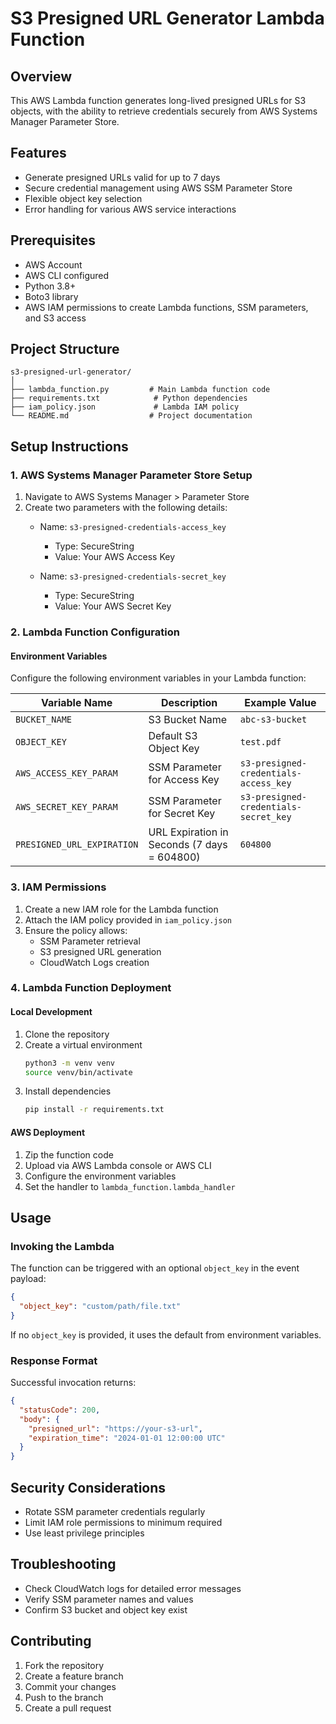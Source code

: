 # S3 Presigned URL Generator Lambda Function

## Overview

This AWS Lambda function generates long-lived presigned URLs for S3 objects, with the ability to retrieve credentials securely from AWS Systems Manager Parameter Store.

## Features

- Generate presigned URLs valid for up to 7 days
- Secure credential management using AWS SSM Parameter Store
- Flexible object key selection
- Error handling for various AWS service interactions

## Prerequisites

- AWS Account
- AWS CLI configured
- Python 3.8+
- Boto3 library
- AWS IAM permissions to create Lambda functions, SSM parameters, and S3 access

## Project Structure

```
s3-presigned-url-generator/
│
├── lambda_function.py         # Main Lambda function code
├── requirements.txt            # Python dependencies
├── iam_policy.json             # Lambda IAM policy
└── README.md                  # Project documentation
```

## Setup Instructions

### 1. AWS Systems Manager Parameter Store Setup

1. Navigate to AWS Systems Manager > Parameter Store
2. Create two parameters with the following details:
   - Name: `s3-presigned-credentials-access_key`
     - Type: SecureString
     - Value: Your AWS Access Key
   
   - Name: `s3-presigned-credentials-secret_key`
     - Type: SecureString
     - Value: Your AWS Secret Key

### 2. Lambda Function Configuration

#### Environment Variables

Configure the following environment variables in your Lambda function:

| Variable Name             | Description                               | Example Value          |
|---------------------------|-------------------------------------------|------------------------|
| `BUCKET_NAME`             | S3 Bucket Name                            | `abc-s3-bucket` |
| `OBJECT_KEY`              | Default S3 Object Key                     | `test.pdf`           |
| `AWS_ACCESS_KEY_PARAM`    | SSM Parameter for Access Key              | `s3-presigned-credentials-access_key` |
| `AWS_SECRET_KEY_PARAM`    | SSM Parameter for Secret Key              | `s3-presigned-credentials-secret_key` |
| `PRESIGNED_URL_EXPIRATION`| URL Expiration in Seconds (7 days = 604800)| `604800`               |

### 3. IAM Permissions

1. Create a new IAM role for the Lambda function
2. Attach the IAM policy provided in `iam_policy.json`
3. Ensure the policy allows:
   - SSM Parameter retrieval
   - S3 presigned URL generation
   - CloudWatch Logs creation

### 4. Lambda Function Deployment

#### Local Development
1. Clone the repository
2. Create a virtual environment
   ```bash
   python3 -m venv venv
   source venv/bin/activate
   ```
3. Install dependencies
   ```bash
   pip install -r requirements.txt
   ```

#### AWS Deployment
1. Zip the function code
2. Upload via AWS Lambda console or AWS CLI
3. Configure the environment variables
4. Set the handler to `lambda_function.lambda_handler`

## Usage

### Invoking the Lambda

The function can be triggered with an optional `object_key` in the event payload:

```json
{
  "object_key": "custom/path/file.txt"
}
```

If no `object_key` is provided, it uses the default from environment variables.

### Response Format

Successful invocation returns:
```json
{
  "statusCode": 200,
  "body": {
    "presigned_url": "https://your-s3-url",
    "expiration_time": "2024-01-01 12:00:00 UTC"
  }
}
```

## Security Considerations

- Rotate SSM parameter credentials regularly
- Limit IAM role permissions to minimum required
- Use least privilege principles

## Troubleshooting

- Check CloudWatch logs for detailed error messages
- Verify SSM parameter names and values
- Confirm S3 bucket and object key exist

## Contributing

1. Fork the repository
2. Create a feature branch
3. Commit your changes
4. Push to the branch
5. Create a pull request


